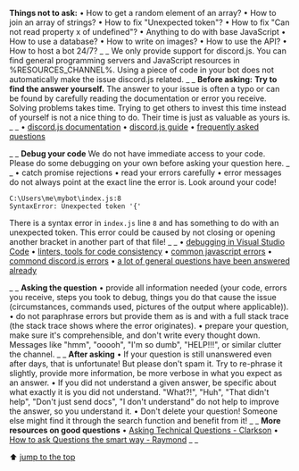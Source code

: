 **Things __not__ to ask:**
•  How to get a random element of an array?
•  How to join an array of strings?
•  How to fix "Unexpected token"?
•  How to fix "Can not read property x of undefined"?
•  Anything to do with base JavaScript
•  How to use a database?
•  How to write on images?
•  How to use the <game> API?
•  How to host a bot 24/7?
_ _
We only provide support for discord.js. You can find general programming servers and JavaScript resources in %RESOURCES_CHANNEL%. Using a piece of code in your bot does not automatically make the issue discord.js related.
_ _
**Before asking:**
**Try to find the answer yourself.**
The answer to your issue is often a typo or can be found by carefully reading the documentation or error you receive. Solving problems takes time. Trying to get others to invest this time instead of yourself is not a nice thing to do. Their time is just as valuable as yours is.
_ _
•  [discord.js documentation](https://discord.js.org/#/docs)
•  [discord.js guide](https://discordjs.guide/)
•  [frequently asked questions](https://discordjs.guide/popular-topics/common-questions.html)

_ _
**Debug your code**
We do not have immediate access to your code. Please do some debugging on your own before asking your question here.
_ _
• catch promise rejections
• read your errors carefully
• error messages do not always point at the exact line the error is. Look around your code!
```
C:\Users\me\mybot\index.js:8
SyntaxError: Unexpected token '{'
```
There is a syntax error in `index.js` line `8` and has something to do with an unexpected token. This error could be caused by not closing or opening another bracket in another part of that file!
_ _
• [debugging in Visual Studio Code](https://code.visualstudio.com/docs/editor/debugging)
• [linters, tools for code consistency](https://discordjs.guide/preparations/setting-up-a-linter.html)
• [common javascript errors](https://developer.mozilla.org/en-US/docs/Web/JavaScript/Reference/Errors)
• [commond discord.js errors](https://discordjs.guide/popular-topics/errors.html#how-to-diagnose-api-errors)
• [a lot of general questions have been answered already](https://stackoverflow.com/)

_ _
**Asking the question**
• provide all information needed (your code, errors you receive, steps you took to debug, things you do that cause the issue (circumstances, commands used, pictures of the output where applicable)).
• do not paraphrase errors but provide them as is and with a full stack trace (the stack trace shows where the error originates).
• prepare your question, make sure it's comprehensible, and don't write every thought down. Messages like "hmm", "ooooh", "I'm so dumb", "HELP!!!", or similar clutter the channel.
_ _
**After asking**
• If your question is still unanswered even after days, that is unfortunate! But please don't spam it. Try to re-phrase it slightly, provide more information, be more verbose in what you expect as an answer.
• If you did not understand a given answer, be specific about what exactly it is you did not understand. "What?!", "Huh", "That didn't help", "Don't just send docs", "I don't understand" do not help to improve the answer, so you understand it.
• Don't delete your question! Someone else might find it through the search function and benefit from it!
_ _
**More resources on good questions**
• [Asking Technical Questions - Clarkson](https://www.cs.cornell.edu/courses/cs3110/2017fa/thoughtful.html)
• [How to ask Questions the smart way - Raymond](http://www.catb.org/~esr/faqs/smart-questions.html)
_ _

⬆ [jump to the top](%JUMP_TO_TOP%)
